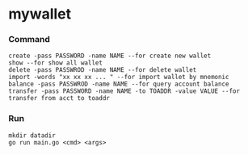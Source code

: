# mywallet

### Command

    create -pass PASSWORD -name NAME --for create new wallet
    show --for show all wallet
    delete -pass PASSWROD -name NAME --for delete wallet
    import -words "xx xx xx ... " --for import wallet by mnemonic
    balance -pass PASSWROD -name NAME --for query account balance
    transfer -pass PASSWORD -name NAME -to TOADDR -value VALUE --for transfer from acct to toaddr

### Run

    mkdir datadir
    go run main.go <cmd> <args>